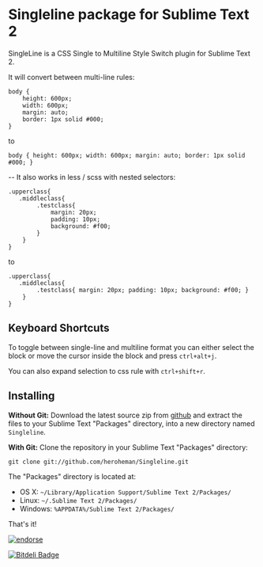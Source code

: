 Singleline package for Sublime Text 2
=====================================

SingleLine is a CSS Single to Multiline Style Switch plugin for Sublime Text 2.

It will convert between multi-line rules:

    body {
        height: 600px;
        width: 600px;
        margin: auto;
        border: 1px solid #000;
    }

to

    body { height: 600px; width: 600px; margin: auto; border: 1px solid #000; }

--
It also works in less / scss with nested selectors:

    .upperclass{
       .middleclass{
            .testclass{
                margin: 20px;
                padding: 10px;
                background: #f00;
            }
        }
    }

to

    .upperclass{
       .middleclass{
            .testclass{ margin: 20px; padding: 10px; background: #f00; }
        }
    }

Keyboard Shortcuts
------------------
To toggle between single-line and multiline format you can either select the block or move the cursor inside the block and press `ctrl+alt+j`.

You can also expand selection to css rule with `ctrl+shift+r`.

Installing
----------
<!-- **With the Package Control plugin:** The easiest way to install this package is through Package Control, which can be found at this site: [http://wbond.net/sublime_packages/package_control](http://wbond.net/sublime_packages/package_control)

Once you install Package Control, restart ST2 and bring up the Command Palette (Command+Shift+p on OS X, Control+Shift+p on Linux/Windows). Select "Package Control: Install Package", wait while Package Control fetches the latest package list, then select `LESS` when the list appears. -->

**Without Git:** Download the latest source zip from [github](https://github.com/heroheman/Singleline/zipball/master) and extract the files to your Sublime Text "Packages" directory, into a new directory named `Singleline`.

**With Git:** Clone the repository in your Sublime Text "Packages" directory:

    git clone git://github.com/heroheman/Singleline.git

The "Packages" directory is located at:

* OS X:
    `~/Library/Application Support/Sublime Text 2/Packages/`
* Linux:
    `~/.Sublime Text 2/Packages/`
* Windows:
    `%APPDATA%/Sublime Text 2/Packages/`


That's it!

[![endorse](http://api.coderwall.com/heroheman/endorsecount.png)](http://coderwall.com/heroheman)

[![Bitdeli Badge](https://d2weczhvl823v0.cloudfront.net/heroheman/singleline/trend.png)](https://bitdeli.com/free "Bitdeli Badge")

